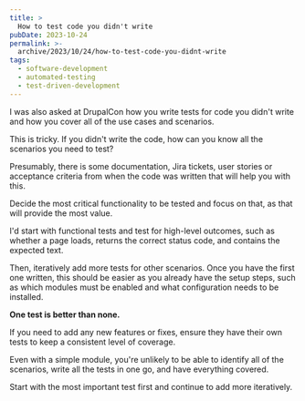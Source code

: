 ```yaml
---
title: >
  How to test code you didn't write
pubDate: 2023-10-24
permalink: >-
  archive/2023/10/24/how-to-test-code-you-didnt-write
tags:
  - software-development
  - automated-testing
  - test-driven-development
---
```


I was also asked at DrupalCon how you write tests for code you didn't write and how you cover all of the use cases and scenarios.

This is tricky. If you didn't write the code, how can you know all the scenarios you need to test?

Presumably, there is some documentation, Jira tickets, user stories or acceptance criteria from when the code was written that will help you with this.

Decide the most critical functionality to be tested and focus on that, as that will provide the most value.

I'd start with functional tests and test for high-level outcomes, such as whether a page loads, returns the correct status code, and contains the expected text.

Then, iteratively add more tests for other scenarios. Once you have the first one written, this should be easier as you already have the setup steps, such as which modules must be enabled and what configuration needs to be installed.

**One test is better than none.**

If you need to add any new features or fixes, ensure they have their own tests to keep a consistent level of coverage.

Even with a simple module, you're unlikely to be able to identify all of the scenarios, write all the tests in one go, and have everything covered.

Start with the most important test first and continue to add more iteratively.
